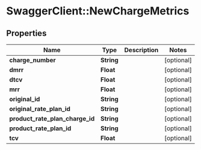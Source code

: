# SwaggerClient::NewChargeMetrics

## Properties
Name | Type | Description | Notes
------------ | ------------- | ------------- | -------------
**charge_number** | **String** |  | [optional] 
**dmrr** | **Float** |  | [optional] 
**dtcv** | **Float** |  | [optional] 
**mrr** | **Float** |  | [optional] 
**original_id** | **String** |  | [optional] 
**original_rate_plan_id** | **String** |  | [optional] 
**product_rate_plan_charge_id** | **String** |  | [optional] 
**product_rate_plan_id** | **String** |  | [optional] 
**tcv** | **Float** |  | [optional] 


